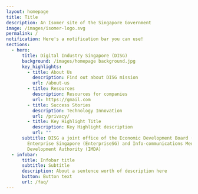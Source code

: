```yaml
---
layout: homepage
title: Title
description: An Isomer site of the Singapore Government
image: /images/isomer-logo.svg
permalink: /
notification: Here's a notification bar you can use!
sections:
  - hero:
      title: Digital Industry Singapore (DISG)
      background: /images/homepage background.jpg
      key_highlights:
        - title: About Us
          description: Find out about DISG mission
          url: /about-us
        - title: Resources
          description: Resources for companies
          url: https://gmail.com
        - title: Success Stories
          description: Technology Innovation
          url: /privacy/
        - title: Key Highlight Title
          description: Key Highlight description
          url: ""
      subtitle: DISG a joint office of the Economic Development Board (EDB),
        Enterprise Singapore (EnterpriseSG) and Info-communications Media
        Development Authority (IMDA)
  - infobar:
      title: Infobar title
      subtitle: Subtitle
      description: About a sentence worth of description here
      button: Button text
      url: /faq/
---
```


